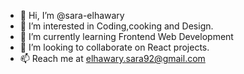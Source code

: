 - 👋 Hi, I’m @sara-elhawary
- 👀 I’m interested in Coding,cooking and Design.
- 🌱 I’m currently learning Frontend Web Development
- 💞️ I’m looking to collaborate on React projects.
- 📫 Reach me at elhawary.sara92@gmail.com

<!---
sara-elhawary/sara-elhawary is a ✨ special ✨ repository because its `README.md` (this file) appears on your GitHub profile.
You can click the Preview link to take a look at your changes.
--->
